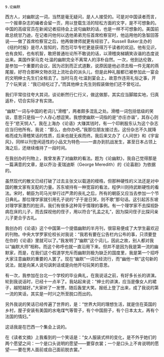     9.论幽默 

   西方人，对幽默这一词，当然是毫无疑问，是人人接受的。可是对中国读者而言，一个报章杂志的编者会留一页，用以登载生活的轻松方面的文字，是不可想象的。中国的高级官员在新闻记者招待会上说句幽默的话，也是一样不可想象的。美国前故总统甘乃迪，在记者问他何以选他弟弟充任首席检察官时，他运用他的急智回答说——做了首席检察官之后，他再做律师就更有经验了。Russell Baker主办的《纽约时报》是尽人皆知的，而包可华专栏更是获得万千读者的欢迎。他有见识，也有良知，也有机智，敢把普通社论所不敢说的话，以滑稽突梯嫡笑诙谐的态度说出来。美国作家马克·吐温的幽默完全不离常人的淳朴自然。一次，他到达伦敦，是参加一个重要的会议，因为迟到而正式道歉，说原因是他必须去租一件无尾的燕尾服，好符合那种文物衣冠上流社会的派头儿，但是此种礼服都已被参加此一宴会的文明绅士先生们全租去了。当时马克·吐温到宴会上，故意作违背礼俗之事，开了个玩笑说：“我已经吃过了。”而其他绅士先生则假装做他们还不曾吃过。

   我们平常往往夸大其词，谈论断然行仁行义，做这做那，其实应当脚踏实地，归真返朴，切合实际才有实效。

   “幽默”一词与中国的老词儿“滑稽”，两者颇多混乱之处。滑稽一词包括低级的笑谈，意思只是指一个人存心想逗笑。我想使幽默一词指的是“亦庄亦谐”，其存心则在于“悲天悯人”。我在上海办《论语》大赚其钱时，有一个印刷股东认为这个杂志应当归他所有。我说：“那么，由你办吧。”我那位朋友接过去。这份杂志不久就降格而成为滑稽笑话的性质，后来也就无疾而终。我后来又办了《人间世》和《宇宙风》，同样以刊登闲适性的小品文为特色——一直办到抗战发生，甚至日本占领上海之后，还继续维持了一段时间。

   在我创办的刊物上，我曾发表了对幽默的看法。题为《论幽默》，我自己觉得那是一篇满意的文章，是以乔治·麦瑞迪斯（George Meredith）的《论喜剧》为依据的。

   虽然现代的散文已经打破了过去主张文以载道的桎梏，但那种硬性的义法还是对中国的散文家有支配的力量。苏东坡持有一种宽容的看法，程伊川则持武断硬性的看法。宋时，朝臣为司马光举行过严肃的丧礼之后，所有的朝臣又应当去参加一个节日典礼。那位理学家就引用孔子说的“子于是日哭，则不歌”那句话。这引起苏东坡对理学家激烈的批评。我们有很多这种背乎情理的事例。有一个理学家不去探视卧病在床的儿子，而去探视他的侄子，用以符合“孔孟之礼”，因为探问侄子比探问亲儿子更合乎古礼。

   我创办的《论语》这个中国第一个提倡幽默的半月刊，很容易便成了大学生最欢迎的刊物。中央大学罗家伦校长对我说：“我若有要在公告栏内公布的事，只须要登在你的《论语》里就可以了。”我发明了“幽默”这个词儿，因此之故，别人都对我以“幽默大师”相称。而这个称呼也就一直沿用下来。但并不是因为我是第一流的幽默家，而是，在我们这个假道学充斥而幽默则极为缺乏的国度里，我是第一个招呼大家注意幽默的重要的人罢了。现在“幽默”一词已经流行，而“幽他一默”这句新的说法，就是向某人说句讽刺话或是向他开句玩笑的意思。

   有一次，我参加在台北一个学校的毕业典礼，在我说话之前，有好多长长的讲演。轮到我说话时，已经十一点半了。我站起来说：“绅士的讲演，应当是像女人的裙子，越短越好。”大家听了一发愣，随后轰堂大笑。报纸上登了出来，成了我说的第一流的笑话，其实是一时兴之所至脱口而出的。

   另外我说的笑话已经传遍了世界的，是：“世界大同的理想生活，就是住在英国的乡村，屋子安装有美国的水电煤气等管子，有个中国厨子，有个日本太太，再有个法国的情妇。”

   这话我是在巴西一个集会上说的。

   在《读者文摘》上我看到的一个笑话是：“女人服装式样的变化，是不外乎她们的两个愿望之间：一个是口头说明的愿望——要穿衣裳；一个是口头上不肯说明的愿望——要在男人面前或自己面前脱衣裳。”

